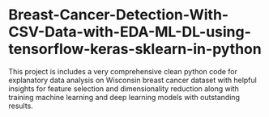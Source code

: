 # Breast-Cancer-Detection-With-CSV-Data-with-EDA-ML-DL-using-tensorflow-keras-sklearn-in-python
This project is includes a very comprehensive clean python code for explanatory data analysis on Wisconsin breast cancer dataset with helpful insights for feature selection and dimensionality reduction along with training machine learning and deep learning models with outstanding results.    
